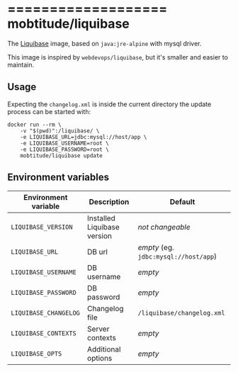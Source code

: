 ===================
mobtitude/liquibase
===================

The [Liquibase](http://www.liquibase.org) image, based on `java:jre-alpine` with mysql driver.

This image is inspired by `webdevops/liquibase`, but it's smaller and easier to maintain.


Usage
-----

Expecting the `changelog.xml` is inside the current directory the update process can be started with:

```
docker run --rm \
    -v "$(pwd)":/liquibase/ \
    -e LIQUIBASE_URL=jdbc:mysql://host/app \
    -e LIQUIBASE_USERNAME=root \
    -e LIQUIBASE_PASSWORD=root \
    mobtitude/liquibase update
```


Environment variables
---------------------

| Environment variable  | Description                        | Default                               |
|-----------------------|------------------------------------|---------------------------------------|
| `LIQUIBASE_VERSION`   | Installed Liquibase version        | *not changeable*                      |
| `LIQUIBASE_URL`       | DB url                             | *empty* (eg. `jdbc:mysql://host/app`) |
| `LIQUIBASE_USERNAME`  | DB username                        | *empty*                               |
| `LIQUIBASE_PASSWORD`  | DB password                        | *empty*                               |
| `LIQUIBASE_CHANGELOG` | Changelog file                     | `/liquibase/changelog.xml`            |
| `LIQUIBASE_CONTEXTS`  | Server contexts                    | *empty*                               |
| `LIQUIBASE_OPTS`      | Additional options                 | *empty*                               |


